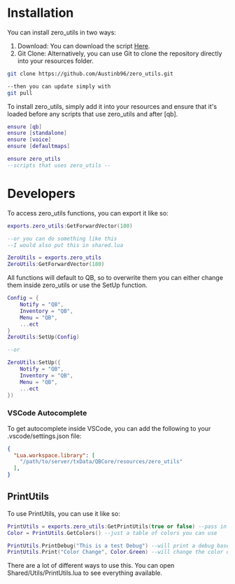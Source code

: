 # Installation

You can install zero_utils in two ways:
1. Download: You can download the script [Here](https://github.com/Austinb96/zero_utils/archive/refs/heads/master.zip).
2. Git Clone: Alternatively, you can use Git to clone the repository directly into your resources folder.
```bash
git clone https://github.com/Austinb96/zero_utils.git

--then you can update simply with
git pull
```

To install zero_utils, simply add it into your resources and ensure that it's loaded before any scripts that use zero_utils and after [qb].
```lua
ensure [qb]
ensure [standalone]
ensure [voice]
ensure [defaultmaps]

ensure zero_utils
--scripts that uses zero_utils --
```


# Developers

To access zero_utils functions, you can export it like so:
```lua
exports.zero_utils:GetForwardVector(180)

--or you can do something like this
--I would also put this in shared.lua

ZeroUtils = exports.zero_utils
ZeroUtils:GetForwardVector(180)
```

All functions will default to QB, so to overwrite them you can either change them inside zero_utils or use the SetUp function.
```lua
Config = {
    Notify = "QB",
    Inventory = "QB",
    Menu = "QB",
    ...ect
}
ZeroUtils:SetUp(Config)

--or

ZeroUtils:SetUp({
    Notify = "QB",
    Inventory = "QB",
    Menu = "QB",
    ...ect
})
```
### VSCode Autocomplete

To get autocomplete inside VSCode, you can add the following to your .vscode/settings.json file:
```json
{
  "Lua.workspace.library": [
    "/path/to/server/txData/QBCore/resources/zero_utils"
  ],
}
```

## PrintUtils
To use PrintUtils, you can use it like so:
```lua
PrintUtils = exports.zero_utils:GetPrintUtils(true or false) --pass in your bool for any debug
Color = PrintUtils.GetColors() --just a table of colors you can use

PrintUtils.PrintDebug("This is a test Debug") --will print a debug based off the bool you passed in earlier
PrintUtils.Print("Color Change", Color.Green) --will change the color of text to Green
```

There are a lot of different ways to use this. You can open Shared/Utils/PrintUtils.lua to see everything available.








